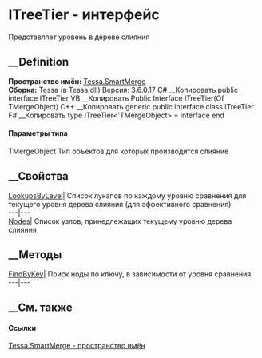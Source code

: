 # ITreeTier<TMergeObject> \- интерфейс
Представляет уровень в дереве слияния
## __Definition
 **Пространство имён:** [Tessa.SmartMerge](N_Tessa_SmartMerge.htm)  
 **Сборка:** Tessa (в Tessa.dll) Версия: 3.6.0.17
C# __Копировать
     public interface ITreeTier<TMergeObject>
VB __Копировать
     Public Interface ITreeTier(Of TMergeObject)
C++ __Копировать
    generic<typename TMergeObject>
    public interface class ITreeTier
F# __Копировать
     type ITreeTier<'TMergeObject> = interface end
#### Параметры типа
TMergeObject
    Тип объектов для которых производится слияние
##  __Свойства
[LookupsByLevel](P_Tessa_SmartMerge_ITreeTier_1_LookupsByLevel.htm)|  Список
лукапов по каждому уровню сравнения для текущего уровня дерева слияния (для
эффективного сравнения)  
---|---  
[Nodes](P_Tessa_SmartMerge_ITreeTier_1_Nodes.htm)|  Список узлов,
принедлежащих текущему уровню дерева слияния  
## __Методы
[FindByKey](M_Tessa_SmartMerge_ITreeTier_1_FindByKey.htm)|  Поиск ноды по
ключу, в зависимости от уровня сравнения  
---|---  
## __См. также
#### Ссылки
[Tessa.SmartMerge - пространство имён](N_Tessa_SmartMerge.htm)
